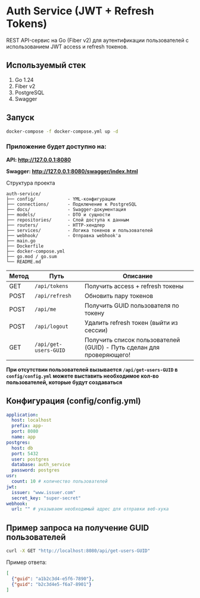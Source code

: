 # Auth Service (JWT + Refresh Tokens)

REST API-сервис на Go (Fiber v2) для аутентификации пользователей с использованием JWT access и refresh токенов.


## Используемый стек

1) Go 1.24
2) Fiber v2
3) PostgreSQL
4) Swagger

## Запуск
```bash
docker-compose -f docker-compose.yml up -d
```


### Приложение будет доступно на:

**API: http://127.0.0.1:8080**

**Swagger: http://127.0.0.1:8080/swagger/index.html**

Структура проекта
```
auth-service/
├── config/            - YML-конфигурации
├── connections/       - Подключение к PostgreSQL
├── docs/              - Swagger-документация
├── models/            - DTO и сущности
├── repositories/      - Слой доступа к данным
├── routers/           - HTTP-хендлер
├── services/          - Логика токенов и пользователей
├── webhook/           - Отправка webhook'а
├── main.go
├── Dockerfile
├── docker-compose.yml
├── go.mod / go.sum
└── README.md
```

| Метод  | Путь                  | Описание                                                             |
|--------|-----------------------|----------------------------------------------------------------------|
| GET    | `/api/tokens`         | Получить access + refresh токены                                     |
| POST   | `/api/refresh`        | Обновить пару токенов                                                |
| POST   | `/api/me`             | Получить GUID пользователя по токену                                 |
| POST   | `/api/logout`         | Удалить refresh токен (выйти из сессии)                              |
| GET    | `/api/get-users-GUID` | Получить список пользователей (GUID) - Путь сделан для проверяющего! |

**При отсутствии пользователей вызывается `/api/get-users-GUID` в `config/config.yml` можете выставить необходимое кол-во пользователей, которые будут создаваться** 

## Конфигурация (config/config.yml)
```yaml
application:
  host: localhost
  prefix: app-
  port: 8080
  name: app
postgres:
  host: db
  port: 5432
  user: postgres
  database: auth_service
  password: postgres
usr:
  count: 10 # количество пользователей
jwt:
  issuer: "www.issuer.com"
  secret_key: "super-secret"
webhook:
  url: "" # указываем необходимый адрес для отправки веб-хука

```

## Пример запроса на получение GUID пользователей
```bash
curl -X GET "http://localhost:8080/api/get-users-GUID"
```

Пример ответа:
```json
[
  {"guid": "a1b2c3d4-e5f6-7890"},
  {"guid": "b2c3d4e5-f6a7-8901"}
]
```

